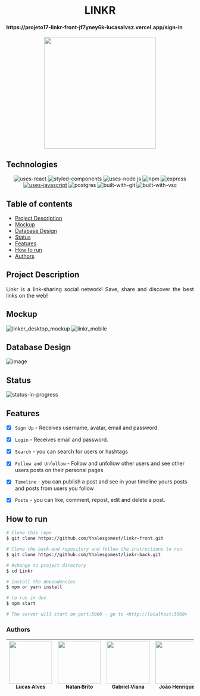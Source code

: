 <h1 align="center">LINKR</h1>
<h4>https://projeto17-linkr-front-jf7yney6k-lucasalvsz.vercel.app/sign-in</h4>

<p align="center">
<img width=300px src="https://user-images.githubusercontent.com/97575616/176687293-738d5f37-20db-4c80-9762-1a79d4e75d2d.png" >
</p>

## Technologies
<div align=center>

![uses-react](https://img.shields.io/badge/REACT-20232A?style=for-the-badge&logo=react&logoColor=61DAFB)
![styled-components](https://img.shields.io/badge/styled--components-DB7093?style=for-the-badge&logo=styled-components&logoColor=white)
![uses-node js](https://img.shields.io/badge/Node.js-43853D?style=for-the-badge&logo=node.js&logoColor=white)
![npm](https://img.shields.io/badge/npm-D12228?style=for-the-badge&logo=npm)
![express](https://img.shields.io/badge/Express-000000?style=for-the-badge&logo=express&logoColor=white)
[![uses-javascript](https://img.shields.io/badge/JavaScript-F7DF1E?style=for-the-badge&logo=javascript&logoColor=black)](https://www.javascript.com)
![postgres](https://img.shields.io/badge/PostgreSQL-316192?style=for-the-badge&logo=postgresql&logoColor=white)
![built-with-git](https://img.shields.io/badge/Git-E34F26?style=for-the-badge&logo=git&logoColor=white)
![built-with-vsc](https://img.shields.io/badge/VISUAL%20STUDIO%20CODE-blue?style=for-the-badge&logo=visualstudiocode)

</div>

## Table of contents
* [Project Description](#project-description)
* [Mockup](#mockup)
* [Database Design](#database-design)
* [Status](#status)
* [Features](#features)
* [How to run](#how-to-run)
* [Authors](#authors)


## Project Description
<p align="justify">Linkr is a link-sharing social network! Save, share and discover the best links on the web!</p>

## Mockup

![linker_desktop_mockup](https://user-images.githubusercontent.com/97575616/176689387-0955055e-87fc-447f-804e-9919036ca4a2.png)
![linkr_mobile](https://user-images.githubusercontent.com/97575616/176689432-f2b7c83f-a727-411f-8bd2-492e668168df.png)

## Database Design 

![image](https://user-images.githubusercontent.com/97575616/176697525-1be08b1a-ab51-4531-891e-28320e3320b8.png)


## Status
<!-- ![status-finished](https://user-images.githubusercontent.com/97575616/152926720-d042178b-24c0-4d6b-94fb-0ccbd3c082cc.svg) -->
![status-in-progress](https://user-images.githubusercontent.com/97575616/153774620-d6a0a615-9d38-4402-ae72-20c52f8bbd5c.svg)

## Features

  - [x] `Sign Up` - Receives username, avatar, email and password.

  - [x] `Login` - Receives email and password.

  - [x] `Search` - you can search for users or hashtags

  - [x] `Follow and Unfollow` - Follow and unfollow other users and see other users posts on their personal pages

  - [x] `Timeline` - you can publish a post and see in your timeline yours posts and posts from users you follow

  - [x] `Posts` -  you can like, comment, repost, edit and delete a post.

## How to run

```bash
# Clone this repo
$ git clone https://github.com/thalesgomest/linkr-front.git

# Clone the back-end repository and follow the instructions to run
$ git clone https://github.com/thalesgomest/linkr-back.git

# #change to project directory
$ cd Linkr

# install the dependencies
$ npm or yarn install

# to run in dev
$ npm start

# The server will start on port:5000 - go to <http://localhost:5000>
```

### Authors

| [<img src="https://user-images.githubusercontent.com/97575616/176694853-98b8366e-b524-4bdc-97f1-31b42b0bba73.png" width=115><br><sub>Lucas Alves</sub>](https://github.com/LucasAlvsz) |  [<img src="https://user-images.githubusercontent.com/97575616/176695098-acb76db7-ee5c-4faf-8069-3f2b83fcdde9.jpg" width=115><br><sub>Natan Brito</sub>](https://github.com/NatanBrito) |  [<img src="https://user-images.githubusercontent.com/97575616/176696750-1681cbbd-9fbe-4797-92c5-1e883d38dfcf.png" width=115><br><sub>Gabriel Viana</sub></sub>](https://github.com/vianaz) |  [<img src="https://user-images.githubusercontent.com/97575616/176695746-91ecbf05-0e90-4398-9869-260026906610.jpg" width=115><br><sub>João Henrique</sub>](https://github.com/joaohdallago) |  [<img src="https://user-images.githubusercontent.com/97575616/176696348-2c1bf576-48cc-475c-82a3-be4f81bbcf92.png" width=115><br><sub>Thales Gomes</sub>](https://github.com/thalesgomest) 
| :---: | :---: | :---: | :---: | :---: |
 
